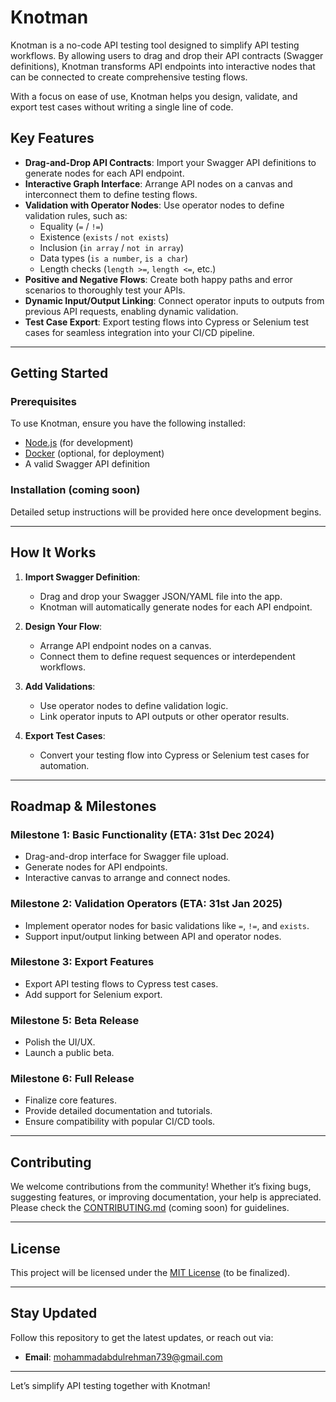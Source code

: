 # Knotman

Knotman is a no-code API testing tool designed to simplify API testing workflows. By allowing users to drag and drop their API contracts (Swagger definitions), Knotman transforms API endpoints into interactive nodes that can be connected to create comprehensive testing flows. 

With a focus on ease of use, Knotman helps you design, validate, and export test cases without writing a single line of code.

## Key Features

- **Drag-and-Drop API Contracts**: Import your Swagger API definitions to generate nodes for each API endpoint.
- **Interactive Graph Interface**: Arrange API nodes on a canvas and interconnect them to define testing flows.
- **Validation with Operator Nodes**: Use operator nodes to define validation rules, such as:
  - Equality (`=` / `!=`)
  - Existence (`exists` / `not exists`)
  - Inclusion (`in array` / `not in array`)
  - Data types (`is a number`, `is a char`)
  - Length checks (`length >=`, `length <=`, etc.)
- **Positive and Negative Flows**: Create both happy paths and error scenarios to thoroughly test your APIs.
- **Dynamic Input/Output Linking**: Connect operator inputs to outputs from previous API requests, enabling dynamic validation.
- **Test Case Export**: Export testing flows into Cypress or Selenium test cases for seamless integration into your CI/CD pipeline.

---

## Getting Started

### Prerequisites

To use Knotman, ensure you have the following installed:

- [Node.js](https://nodejs.org/) (for development)
- [Docker](https://www.docker.com/) (optional, for deployment)
- A valid Swagger API definition

### Installation (coming soon)

Detailed setup instructions will be provided here once development begins.

---

## How It Works

1. **Import Swagger Definition**:
   - Drag and drop your Swagger JSON/YAML file into the app.
   - Knotman will automatically generate nodes for each API endpoint.

2. **Design Your Flow**:
   - Arrange API endpoint nodes on a canvas.
   - Connect them to define request sequences or interdependent workflows.

3. **Add Validations**:
   - Use operator nodes to define validation logic.
   - Link operator inputs to API outputs or other operator results.

4. **Export Test Cases**:
   - Convert your testing flow into Cypress or Selenium test cases for automation.

---

## Roadmap & Milestones

### Milestone 1: Basic Functionality (ETA: 31st Dec 2024)
- Drag-and-drop interface for Swagger file upload.
- Generate nodes for API endpoints.
- Interactive canvas to arrange and connect nodes.

### Milestone 2: Validation Operators (ETA: 31st Jan 2025)
- Implement operator nodes for basic validations like `=`, `!=`, and `exists`.
- Support input/output linking between API and operator nodes.

### Milestone 3: Export Features
- Export API testing flows to Cypress test cases.
- Add support for Selenium export.

### Milestone 5: Beta Release
- Polish the UI/UX.
- Launch a public beta.

### Milestone 6: Full Release 
- Finalize core features.
- Provide detailed documentation and tutorials.
- Ensure compatibility with popular CI/CD tools.

---

## Contributing

We welcome contributions from the community! Whether it’s fixing bugs, suggesting features, or improving documentation, your help is appreciated. Please check the [CONTRIBUTING.md](CONTRIBUTING.md) (coming soon) for guidelines.

---

## License

This project will be licensed under the [MIT License](LICENSE) (to be finalized).

---

## Stay Updated

Follow this repository to get the latest updates, or reach out via:

- **Email**: mohammadabdulrehman739@gmail.com

---

Let’s simplify API testing together with Knotman!
